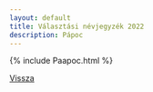 ```yaml
---
layout: default
title: Választási névjegyzék 2022
description: Pápoc
---
```


{% include Paapoc.html %}

[Vissza](./)